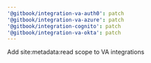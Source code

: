```yaml
---
'@gitbook/integration-va-auth0': patch
'@gitbook/integration-va-azure': patch
'@gitbook/integration-cognito': patch
'@gitbook/integration-va-okta': patch
---
```


Add site:metadata:read scope to VA integrations
